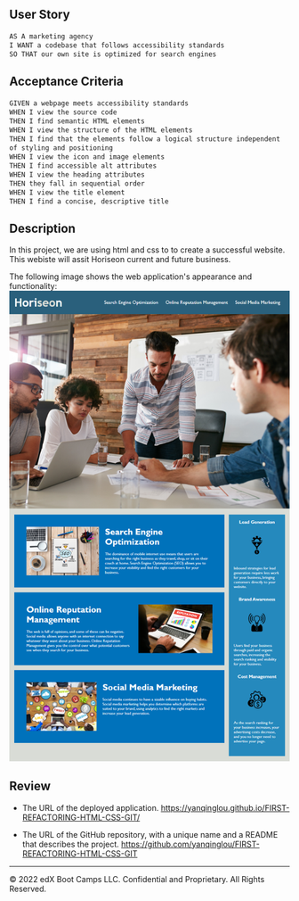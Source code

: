 ## User Story

```
AS A marketing agency
I WANT a codebase that follows accessibility standards
SO THAT our own site is optimized for search engines
```

## Acceptance Criteria

```
GIVEN a webpage meets accessibility standards
WHEN I view the source code
THEN I find semantic HTML elements
WHEN I view the structure of the HTML elements
THEN I find that the elements follow a logical structure independent of styling and positioning
WHEN I view the icon and image elements
THEN I find accessible alt attributes
WHEN I view the heading attributes
THEN they fall in sequential order
WHEN I view the title element
THEN I find a concise, descriptive title
```

## Description

In this project, we are using html and css to to create a successful website. This webiste will assit Horiseon current and future business.

The following image shows the web application's appearance and functionality:
![Example Picture](assets/01-html-css-git-homework-demo.png)

## Review

* The URL of the deployed application.
https://yanqinglou.github.io/FIRST-REFACTORING-HTML-CSS-GIT/

* The URL of the GitHub repository, with a unique name and a README that describes the project.
https://github.com/yanqinglou/FIRST-REFACTORING-HTML-CSS-GIT


---
© 2022 edX Boot Camps LLC. Confidential and Proprietary. All Rights Reserved.
